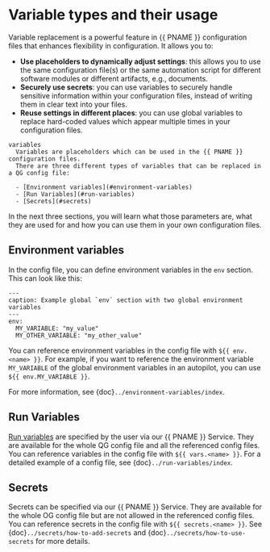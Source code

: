 <!--
SPDX-FileCopyrightText: 2024 grow platform GmbH

SPDX-License-Identifier: MIT
-->

# Variable types and their usage

Variable replacement is a powerful feature in {{ PNAME }} configuration files
that enhances flexibility in configuration. It allows you to:

* **Use placeholders to dynamically adjust settings**: this allows you to
  use the same configuration file(s) or the same automation script for different
  software modules or different artifacts, e.g., documents.
* **Securely use secrets**: you can use variables to securely handle sensitive
  information within your configuration files, instead of writing them in clear
  text into your files.
* **Reuse settings in different places**: you can use global variables to
  replace hard-coded values which appear multiple times in your configuration
  files.

```{glossary}
variables
  Variables are placeholders which can be used in the {{ PNAME }} configuration files.
  There are three different types of variables that can be replaced in a QG config file:

  - [Environment variables](#environment-variables)
  - [Run Variables](#run-variables)
  - [Secrets](#secrets)
```

In the next three sections, you will learn what those parameters are, what they
are used for and how you can use them in your own configuration files.

## Environment variables

In the config file, you can define environment variables in the `env` section.
This can look like this:

```{code-block} yaml
---
caption: Example global `env` section with two global environment variables
---
env:
  MY_VARIABLE: "my_value"
  MY_OTHER_VARIABLE: "my_other_value"
```

You can reference environment variables in the config file with `${{ env.<name> }}`.
For example, if you want to reference the environment variable `MY_VARIABLE` of
the global environment variables in an autopilot, you can use `${{ env.MY_VARIABLE }}`.

For more information, see {doc}`../environment-variables/index`.

## Run Variables

[Run variables](../run-variables/index) are specified by the user via our {{ PNAME }} Service. They are available for the whole QG config file and all the referenced config files. You can reference variables in the config file with `${{ vars.<name> }}`. For a detailed example of a config file, see {doc}`../run-variables/index`.

## Secrets

Secrets can be specified via our {{ PNAME }} Service. They are available for the whole OG config file but are not allowed in the referenced config files. You can reference secrets in the config file with `${{ secrets.<name> }}`. See {doc}`../secrets/how-to-add-secrets` and {doc}`../secrets/how-to-use-secrets` for more details.
